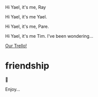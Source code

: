 


Hi Yael, it's me, Ray

Hi Yael, it's me Yael.

Hi Yael, it's me, Pare.

Hi Yael, it's me Tim. I've been wondering...

[Our Trello!](https://trello.com/b/voYgBoWQ/project-3-name)

# friendship

:tada:

Enjoy… 
